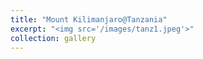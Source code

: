 ```yaml
---
title: "Mount Kilimanjaro@Tanzania"
excerpt: "<img src='/images/tanz1.jpeg'>"
collection: gallery
---
```


